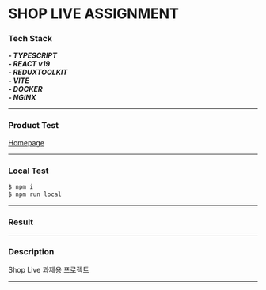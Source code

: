 # SHOP LIVE ASSIGNMENT

### Tech Stack

**_- TYPESCRIPT_**<br>
**_- REACT v19_**<br>
**_- REDUXTOOLKIT_**<br>
**_- VITE_**<br>
**_- DOCKER_**<br>
**_- NGINX_**

---

### Product Test

[Homepage](http://shop-live.o-r.kr)

---

### Local Test

```sh
$ npm i
$ npm run local
```

---

### Result

---

### Description

Shop Live 과제용 프로젝트

---
